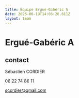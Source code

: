 ```yaml
---
title: Équipe Ergué-Gabéric A
date: 2025-06-19T14:06:20.611Z
layout: team
---
```


# Ergué-Gabéric A



## contact 

Sébastien CORDIER

06 22 74 86 11

scordier@gmail.com

